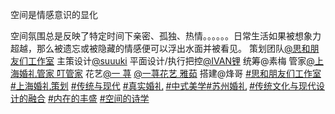 空间是情感意识的显化

空间氛围总是反映了特定时间下亲密、孤独、热情。。。。。。日常生活如果被想象力超越，那么被遗忘或被隐藏的情感便可以浮出水面并被看见。 策划团队[@思和朋友们工作室](https://www.xiaohongshu.com/user/profile/6159cc200000000002025934?xsec_token=ABzXH1aenjkFROaXN8jTQFNbEQkEzCipqIHc2ixdz5xLQ%3D&xsec_source=pc_note) 主策设计[@suuuki](https://www.xiaohongshu.com/user/profile/5e2ea8a200000000010041d8?xsec_token=ABfTc5K32vg16-NAC7ZhBQHqEzxG7zNbEZm273gwM0MEI%3D&xsec_source=pc_note) 平面设计/执行把控[@IVAN锂](https://www.xiaohongshu.com/user/profile/5deb20fe00000000010008a3?xsec_token=ABsUBvUhlvFNgVoZtHT6Nik4kBU8c7kCTmheNZsWlDfB0%3D&xsec_source=pc_note) 统筹@素梅 管家[@上海婚礼管家 叮管家](https://www.xiaohongshu.com/user/profile/5a5b5788e8ac2b151165cdc3?xsec_token=ABG3o1OzvoVjDAoHg2hZsFFpfglhxWVX7PpKq_99PiQlI%3D&xsec_source=pc_note) 花艺[@一 荨](https://www.xiaohongshu.com/user/profile/5992966f82ec394d71d35ccb?xsec_token=ABYFGxtBwAFr74vPJLcYrxsNedWPlm0LN88AMOpTiwZRM%3D&xsec_source=pc_note) [@一荨花艺 雅茹](https://www.xiaohongshu.com/user/profile/5b1a16ce6b58b773b3f571b1?xsec_token=ABYlDoP8jfHJu6E8idMfawWbpfjrZfYpdFp18e1xdSWWA%3D&xsec_source=pc_note) 搭建@烽哥 [#思和朋友们工作室](https://www.xiaohongshu.com/search_result?keyword=%E6%80%9D%E5%92%8C%E6%9C%8B%E5%8F%8B%E4%BB%AC%E5%B7%A5%E4%BD%9C%E5%AE%A4&type=54&source=web_note_detail_r10) [#上海婚礼策划](https://www.xiaohongshu.com/search_result?keyword=%E4%B8%8A%E6%B5%B7%E5%A9%9A%E7%A4%BC%E7%AD%96%E5%88%92&type=54&source=web_note_detail_r10) [#传统与现代](https://www.xiaohongshu.com/search_result?keyword=%E4%BC%A0%E7%BB%9F%E4%B8%8E%E7%8E%B0%E4%BB%A3&type=54&source=web_note_detail_r10) [#真实婚礼](https://www.xiaohongshu.com/search_result?keyword=%E7%9C%9F%E5%AE%9E%E5%A9%9A%E7%A4%BC&type=54&source=web_note_detail_r10) [#中式美学](https://www.xiaohongshu.com/search_result?keyword=%E4%B8%AD%E5%BC%8F%E7%BE%8E%E5%AD%A6&type=54&source=web_note_detail_r10)[#苏州婚礼](https://www.xiaohongshu.com/search_result?keyword=%E8%8B%8F%E5%B7%9E%E5%A9%9A%E7%A4%BC&type=54&source=web_note_detail_r10) [#传统文化与现代设计的融合](https://www.xiaohongshu.com/search_result?keyword=%E4%BC%A0%E7%BB%9F%E6%96%87%E5%8C%96%E4%B8%8E%E7%8E%B0%E4%BB%A3%E8%AE%BE%E8%AE%A1%E7%9A%84%E8%9E%8D%E5%90%88&type=54&source=web_note_detail_r10) [#内在的丰盛](https://www.xiaohongshu.com/search_result?keyword=%E5%86%85%E5%9C%A8%E7%9A%84%E4%B8%B0%E7%9B%9B&type=54&source=web_note_detail_r10) [#空间的诗学](https://www.xiaohongshu.com/search_result?keyword=%E7%A9%BA%E9%97%B4%E7%9A%84%E8%AF%97%E5%AD%A6&type=54&source=web_note_detail_r10)